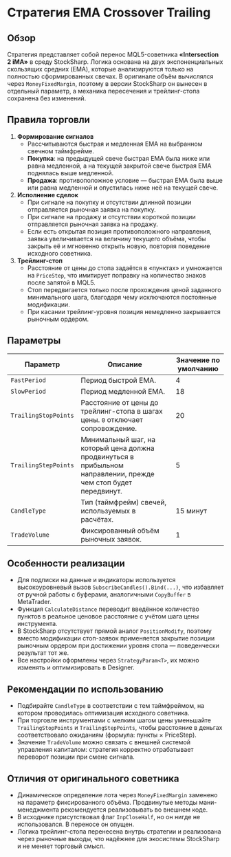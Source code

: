 # Стратегия EMA Crossover Trailing

## Обзор
Стратегия представляет собой перенос MQL5-советника **«Intersection 2 iMA»** в среду StockSharp. Логика основана на двух экспоненциальных скользящих средних (EMA), которые анализируются только на полностью сформированных свечах. В оригинале объём вычислялся через `MoneyFixedMargin`, поэтому в версии StockSharp он вынесен в отдельный параметр, а механика пересечения и трейлинг-стопа сохранена без изменений.

## Правила торговли
1. **Формирование сигналов**
   - Рассчитываются быстрая и медленная EMA на выбранном свечном таймфрейме.
   - **Покупка**: на предыдущей свече быстрая EMA была ниже или равна медленной, а на текущей закрытой свече быстрая EMA поднялась выше медленной.
   - **Продажа**: противоположное условие — быстрая EMA была выше или равна медленной и опустилась ниже неё на текущей свече.
2. **Исполнение сделок**
   - При сигнале на покупку и отсутствии длинной позиции отправляется рыночная заявка на покупку.
   - При сигнале на продажу и отсутствии короткой позиции отправляется рыночная заявка на продажу.
   - Если есть открытая позиция противоположного направления, заявка увеличивается на величину текущего объёма, чтобы закрыть её и мгновенно открыть новую, повторяя поведение исходного советника.
3. **Трейлинг-стоп**
   - Расстояние от цены до стопа задаётся в «пунктах» и умножается на `PriceStep`, что имитирует поправку на количество знаков после запятой в MQL5.
   - Стоп передвигается только после прохождения ценой заданного минимального шага, благодаря чему исключаются постоянные модификации.
   - При касании трейлинг-уровня позиция немедленно закрывается рыночным ордером.

## Параметры
| Параметр | Описание | Значение по умолчанию |
| --- | --- | --- |
| `FastPeriod` | Период быстрой EMA. | 4 |
| `SlowPeriod` | Период медленной EMA. | 18 |
| `TrailingStopPoints` | Расстояние от цены до трейлинг-стопа в шагах цены. `0` отключает сопровождение. | 20 |
| `TrailingStepPoints` | Минимальный шаг, на который цена должна продвинуться в прибыльном направлении, прежде чем стоп будет передвинут. | 5 |
| `CandleType` | Тип (таймфрейм) свечей, используемых в расчётах. | 15 минут |
| `TradeVolume` | Фиксированный объём рыночных заявок. | 1 |

## Особенности реализации
- Для подписки на данные и индикаторы используется высокоуровневый вызов `SubscribeCandles().Bind(...)`, что избавляет от ручной работы с буферами, аналогичными `CopyBuffer` в MetaTrader.
- Функция `CalculateDistance` переводит введённое количество пунктов в реальное ценовое расстояние с учётом шага цены инструмента.
- В StockSharp отсутствует прямой аналог `PositionModify`, поэтому вместо модификации стоп-заявок применяется закрытие позиции рыночным ордером при достижении уровня стопа — поведенчески результат тот же.
- Все настройки оформлены через `StrategyParam<T>`, их можно изменять и оптимизировать в Designer.

## Рекомендации по использованию
- Подбирайте `CandleType` в соответствии с тем таймфреймом, на котором проводилась оптимизация исходного советника.
- При торговле инструментами с мелким шагом цены уменьшайте `TrailingStopPoints` и `TrailingStepPoints`, чтобы расстояние в деньгах соответствовало ожиданиям (формула: пункты × PriceStep).
- Значение `TradeVolume` можно связать с внешней системой управления капиталом: стратегия корректно отрабатывает переворот позиции при смене сигнала.

## Отличия от оригинального советника
- Динамическое определение лота через `MoneyFixedMargin` заменено на параметр фиксированного объёма. Продвинутые методы мани-менеджмента рекомендуется реализовывать во внешнем коде.
- В исходнике присутствовал флаг `InpCloseHalf`, но он нигде не использовался. В переносе он опущен.
- Логика трейлинг-стопа перенесена внутрь стратегии и реализована через рыночные выходы, что надёжнее для экосистемы StockSharp и не меняет торговый смысл.
